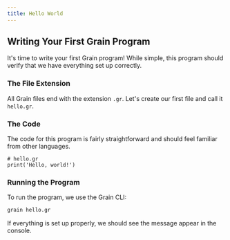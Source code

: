 ```yaml
---
title: Hello World
---
```



## Writing Your First Grain Program

It's time to write your first Grain program! While simple, this program should verify that we have everything set up correctly.

### The File Extension

All Grain files end with the extension `.gr`. Let's create our first file and call it `hello.gr`.

### The Code

The code for this program is fairly straightforward and should feel familiar from other languages.

```grain
# hello.gr
print('Hello, world!')
```

### Running the Program

To run the program, we use the Grain CLI:

```bash
grain hello.gr
```

If everything is set up properly, we should see the message appear in the console.
